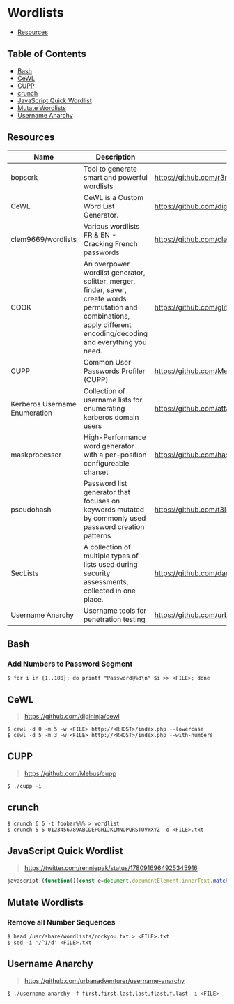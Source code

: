 # Wordlists

- [Resources](#resources)

## Table of Contents

- [Bash](#bash)
- [CeWL](#cewl)
- [CUPP](#cupp)
- [crunch](#crunch)
- [JavaScript Quick Wordlist](#javascript-quick-wordlist)
- [Mutate Wordlists](#mutate-wordlists)
- [Username Anarchy](#username-anarchy)

## Resources

| Name | Description | URL |
| --- | --- | --- |
| bopscrk | Tool to generate smart and powerful wordlists | https://github.com/r3nt0n/bopscrk |
| CeWL | CeWL is a Custom Word List Generator. | https://github.com/digininja/cewl |
| clem9669/wordlists | Various wordlists FR & EN - Cracking French passwords | https://github.com/clem9669/wordlists |
| COOK | An overpower wordlist generator, splitter, merger, finder, saver, create words permutation and combinations, apply different encoding/decoding and everything you need. | https://github.com/glitchedgitz/cook |
| CUPP | Common User Passwords Profiler (CUPP) | https://github.com/Mebus/cupp |
| Kerberos Username Enumeration | Collection of username lists for enumerating kerberos domain users | https://github.com/attackdebris/kerberos_enum_userlists |
| maskprocessor | High-Performance word generator with a per-position configureable charset | https://github.com/hashcat/maskprocessor |
| pseudohash | Password list generator that focuses on keywords mutated by commonly used password creation patterns | https://github.com/t3l3machus/psudohash |
| SecLists | A collection of multiple types of lists used during security assessments, collected in one place. | https://github.com/danielmiessler/SecLists |
| Username Anarchy | Username tools for penetration testing | https://github.com/urbanadventurer/username-anarchy |

## Bash

### Add Numbers to Password Segment

```console
$ for i in {1..100}; do printf "Password@%d\n" $i >> <FILE>; done
```

## CeWL

> https://github.com/digininja/cewl

```console
$ cewl -d 0 -m 5 -w <FILE> http://<RHOST>/index.php --lowercase
$ cewl -d 5 -m 3 -w <FILE> http://<RHOST>/index.php --with-numbers
```

## CUPP

> https://github.com/Mebus/cupp

```console
$ ./cupp -i
```

## crunch

```console
$ crunch 6 6 -t foobar%%% > wordlist
$ crunch 5 5 0123456789ABCDEFGHIJKLMNOPQRSTUVWXYZ -o <FILE>.txt
```

## JavaScript Quick Wordlist

> https://twitter.com/renniepak/status/1780916964925345916

```javascript
javascript:(function(){const e=document.documentElement.innerText.match(/[a-zA-Z_\-]+/g),n=[...new Set(e)].sort();document.open(),document.write(n.join("<br>")),document.close();})();
```

## Mutate Wordlists

### Remove all Number Sequences

```console
$ head /usr/share/wordlists/rockyou.txt > <FILE>.txt
$ sed -i '/^1/d' <FILE>.txt
```

## Username Anarchy

> https://github.com/urbanadventurer/username-anarchy

```console
$ ./username-anarchy -f first,first.last,last,flast,f.last -i <FILE>
```
